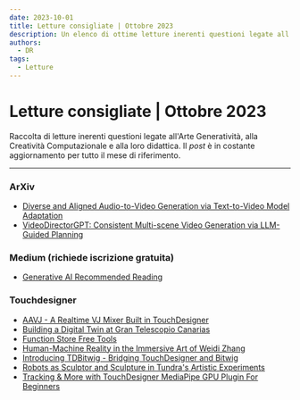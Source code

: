 ```yaml
---
date: 2023-10-01
title: Letture consigliate | Ottobre 2023
description: Un elenco di ottime letture inerenti questioni legate all'Arte Generatività, alla Creatività Computazionale e alla loro didattica (ottobre 2023). 
authors: 
  - DR
tags:
  - Letture
---
```

 
# Letture consigliate | Ottobre 2023

Raccolta di letture inerenti questioni legate all'Arte Generatività, alla Creatività Computazionale e alla loro didattica. Il _post_ è in costante aggiornamento per tutto il mese di riferimento.
 <!-- more -->
---

### ArXiv

- [Diverse and Aligned Audio-to-Video Generation via Text-to-Video Model Adaptation](https://cdx.to/izPepxN)
- [VideoDirectorGPT: Consistent Multi-scene Video Generation via LLM-Guided Planning](https://cdx.to/6rJzOMS)

### Medium (richiede iscrizione gratuita)

- [Generative AI Recommended Reading](https://cdx.to/JWIlkVL)

### Touchdesigner

- [AAVJ - A Realtime VJ Mixer Built in TouchDesigner](https://cdx.to/LE83F1G)
- [Building a Digital Twin at Gran Telescopio Canarias](https://cdx.to/c5NdpDt)
- [Function Store Free Tools](https://cdx.to/XG0XDrq)
- [Human-Machine Reality in the Immersive Art of Weidi Zhang](https://cdx.to/RrCdtSS)
- [Introducing TDBitwig - Bridging TouchDesigner and Bitwig](https://cdx.to/0iLnhkG)
- [Robots as Sculptor and Sculpture in Tundra's Artistic Experiments](https://cdx.to/nLl7e7n)
- [Tracking & More with TouchDesigner MediaPipe GPU Plugin For Beginners](https://cdx.to/whXezxw)